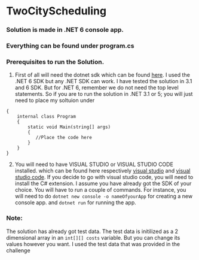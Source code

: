 # TwoCityScheduling

### Solution is made in .NET 6 console app. 
### Everything can be found under program.cs 

### Prerequisites to run the Solution. 
1. First of all will need the dotnet sdk which can be found [here](https://dotnet.microsoft.com/en-us/download). I used the .NET 6 SDK but any .NET SDK can work. 
I have tested the solution in 3.1 and 6 SDK. But for .NET 6, remember we do not need the top level statements. So if you are to run the solution in .NET 3.1 or 5; you will just need to place my soltuion under 
```namespace yournamespace
{
    internal class Program
    {
        static void Main(string[] args)
        {
           //Place the code here
        }
    }
}
```

2. You will need to have VISUAL STUDIO or VISUAL STUDIO CODE installed. which can be found here respectively [visual studio](https://visualstudio.microsoft.com/) and [visual studio code](https://code.visualstudio.com/). If you decide to go with visual studio code, you will need to install the C# extension. I assume you have already got the SDK of your choice. You will have to run a couple of commands. For instance, you will need to do `dotnet new console -o nameOfyourApp` for creating a new console app. and `dotnet run` for running the app. 

### Note: 
The solution has already got test data. The test data is initilized as a 2 dimensional array in an `int[][] costs` variable. But you can change its values however you want. I used the test data that was provided in the challenge
